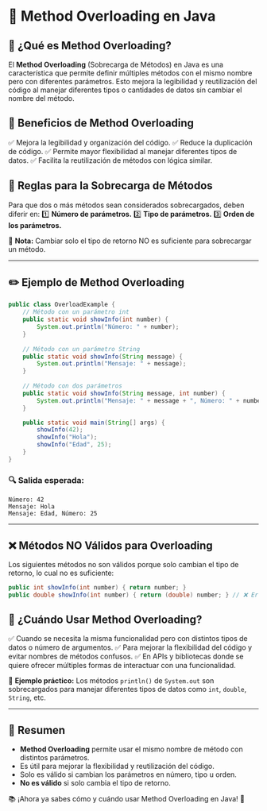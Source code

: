 # 🔄 Method Overloading en Java

## 📌 ¿Qué es Method Overloading?
El **Method Overloading** (Sobrecarga de Métodos) en Java es una característica que permite definir múltiples métodos con el mismo nombre pero con diferentes parámetros. Esto mejora la legibilidad y reutilización del código al manejar diferentes tipos o cantidades de datos sin cambiar el nombre del método.

## 🎯 Beneficios de Method Overloading
✅ Mejora la legibilidad y organización del código.
✅ Reduce la duplicación de código.
✅ Permite mayor flexibilidad al manejar diferentes tipos de datos.
✅ Facilita la reutilización de métodos con lógica similar.

## 📌 Reglas para la Sobrecarga de Métodos
Para que dos o más métodos sean considerados sobrecargados, deben diferir en:
1️⃣ **Número de parámetros.**
2️⃣ **Tipo de parámetros.**
3️⃣ **Orden de los parámetros.**

📌 **Nota:** Cambiar solo el tipo de retorno NO es suficiente para sobrecargar un método.

---
## ✏️ Ejemplo de Method Overloading
```java
public class OverloadExample {
    // Método con un parámetro int
    public static void showInfo(int number) {
        System.out.println("Número: " + number);
    }
    
    // Método con un parámetro String
    public static void showInfo(String message) {
        System.out.println("Mensaje: " + message);
    }
    
    // Método con dos parámetros
    public static void showInfo(String message, int number) {
        System.out.println("Mensaje: " + message + ", Número: " + number);
    }

    public static void main(String[] args) {
        showInfo(42);
        showInfo("Hola");
        showInfo("Edad", 25);
    }
}
```
### 🔍 Salida esperada:
```
Número: 42
Mensaje: Hola
Mensaje: Edad, Número: 25
```

---
## ❌ Métodos NO Válidos para Overloading
Los siguientes métodos no son válidos porque solo cambian el tipo de retorno, lo cual no es suficiente:
```java
public int showInfo(int number) { return number; }
public double showInfo(int number) { return (double) number; } // ❌ Error
```

## 📌 ¿Cuándo Usar Method Overloading?
✅ Cuando se necesita la misma funcionalidad pero con distintos tipos de datos o número de argumentos.
✅ Para mejorar la flexibilidad del código y evitar nombres de métodos confusos.
✅ En APIs y bibliotecas donde se quiere ofrecer múltiples formas de interactuar con una funcionalidad.

📌 **Ejemplo práctico:**
Los métodos `println()` de `System.out` son sobrecargados para manejar diferentes tipos de datos como `int`, `double`, `String`, etc.

---
## 🚀 Resumen
- **Method Overloading** permite usar el mismo nombre de método con distintos parámetros.
- Es útil para mejorar la flexibilidad y reutilización del código.
- Solo es válido si cambian los parámetros en número, tipo u orden.
- **No es válido** si solo cambia el tipo de retorno.

📚 ¡Ahora ya sabes cómo y cuándo usar Method Overloading en Java! 🚀
